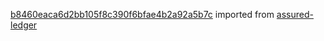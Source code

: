[b8460eaca6d2bb105f8c390f6bfae4b2a92a5b7c](https://github.com/insolar/assured-ledger/commit/b8460eaca6d2bb105f8c390f6bfae4b2a92a5b7c) imported from [assured-ledger](https://github.com/insolar/assured-ledger)
